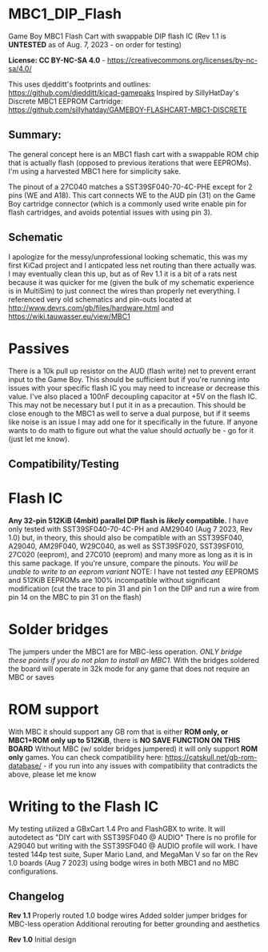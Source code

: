 # MBC1_DIP_Flash
Game Boy MBC1 Flash Cart with swappable DIP flash IC (Rev 1.1 is **UNTESTED** as of Aug. 7, 2023 - on order for testing)

**License: CC BY-NC-SA 4.0** - https://creativecommons.org/licenses/by-nc-sa/4.0/

This uses djedditt's footprints and outlines: https://github.com/djedditt/kicad-gamepaks
Inspired by SillyHatDay's Discrete MBC1 EEPROM Cartridge: https://github.com/sillyhatday/GAMEBOY-FLASHCART-MBC1-DISCRETE

## Summary:
The general concept here is an MBC1 flash cart with a swappable ROM chip that is actually flash (opposed to previous iterations that were EEPROMs). I'm using a harvested MBC1 here for simplicity sake.

The pinout of a 27C040 matches a SST39SF040-70-4C-PHE except for 2 pins (WE and A18). This cart connects WE to the AUD pin (31) on the Game Boy cartridge connector (which is a commonly used write enable pin for flash cartridges, and avoids potential issues with using pin 3).

## Schematic
I apologize for the messy/unprofessional looking schematic, this was my first KiCad project and I anticpated less net routing than there actually was. I may eventually clean this up, but as of Rev 1.1 it is a bit of a rats nest because it was quicker for me (given the bulk of my schematic experience is in MultiSim) to just connect the wires than properly net everything.
I referenced very old schematics and pin-outs located at http://www.devrs.com/gb/files/hardware.html and https://wiki.tauwasser.eu/view/MBC1

# Passives
There is a 10k pull up resistor on the AUD (flash write) net to prevent errant input to the Game Boy. This should be sufficient but if you're running into issues with your specific flash IC you may need to increase or decrease this value.
I've also placed a 100nF decoupling capacitor at +5V on the flash IC. This may not be necessary but I put it in as a precaution. This should be close enough to the MBC1 as well to serve a dual purpose, but if it seems like noise is an issue I may add one for it specifically in the future. If anyone wants to do math to figure out what the value should _actually_ be - go for it (just let me know).

## Compatibility/Testing
# Flash IC
**Any 32-pin 512KiB (4mbit) parallel DIP flash is _likely_ compatible.**
I have only tested with SST39SF040-70-4C-PH and AM29040 (Aug 7 2023, Rev 1.0) but, in theory, this should also be compatible with an SST39SF040, A29040, AM29F040, W29C040, as well as SST39SF020, SST39SF010, 27C020 (eeprom), and 27C010 (eeprom) and many more as long as it is in this same package. If you're unsure, compare the pinouts. _You will be unable to write to an eeprom variant_ 
NOTE: I have not tested _any_ EEPROMS and 512KiB EEPROMs are 100% incompatible without significant modification (cut the trace to pin 31 and pin 1 on the DIP and run a wire from pin 14 on the MBC to pin 31 on the flash) 

# Solder bridges
The jumpers under the MBC1 are for MBC-less operation. _ONLY bridge these points if you do not plan to install an MBC1._ With the bridges soldered the board will operate in 32k mode for any game that does not require an MBC or saves

# ROM support
With MBC it should support any GB rom that is either **ROM only, or MBC1+ROM only up to 512KiB**, there is **NO SAVE FUNCTION ON THIS BOARD**
Without MBC (w/ solder bridges jumpered) it will only support **ROM only** games.
You can check compatibility here: https://catskull.net/gb-rom-database/ - if you run into any issues with compatibility that contradicts the above, please let me know

# Writing to the Flash IC
My testing utilized a GBxCart 1.4 Pro and FlashGBX to write. It will autodetect as "DIY cart with SST39SF040 @ AUDIO" There is no profile for A29040 but writing with the SST39SF040 @ AUDIO profile will work.
I have tested 144p test suite, Super Mario Land, and MegaMan V so far on the Rev 1.0 boards (Aug 7 2023) using bodge wires in both MBC1 and no MBC configurations.



## Changelog
**Rev 1.1**
Properly routed 1.0 bodge wires
Added solder jumper bridges for MBC-less operation
Additional rerouting for better grounding and aesthetics

**Rev 1.0**
Initial design

